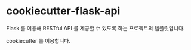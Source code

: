 # cookiecutter-flask-api

Flask 를 이용해 RESTful API 를 제공할 수 있도록 하는 프로젝트의 템플릿입니다. 

cookiecutter 를 이용합니다. 
